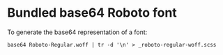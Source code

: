 # Bundled base64 Roboto font
To generate the base64 representation of a font:

    base64 Roboto-Regular.woff | tr -d '\n' > _roboto-regular-woff.scss
